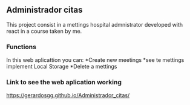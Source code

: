## Administrador citas

This project consist in a mettings hospital admnistrator developed with react in a course taken by me.

### Functions
In this web aplicattion you can:
*Create new meetings
*see te mettings implement Local Storage
*Delete a mettings
### Link to see the web aplication working
https://gerardosgg.github.io/Administrador_citas/
